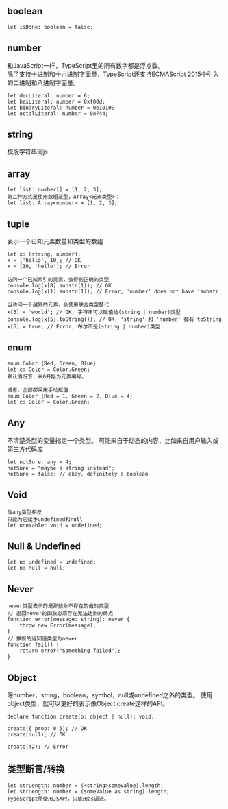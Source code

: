 ## boolean
```
let isDone: boolean = false;
```
## number
和JavaScript一样，TypeScript里的所有数字都是浮点数。  
除了支持十进制和十六进制字面量，TypeScript还支持ECMAScript 2015中引入的二进制和八进制字面量。
```
let decLiteral: number = 6;
let hexLiteral: number = 0xf00d;
let binaryLiteral: number = 0b1010;
let octalLiteral: number = 0o744;
```
## string
模版字符串同js
#### 
## array
```
let list: number[] = [1, 2, 3];
第二种方式是使用数组泛型，Array<元素类型>：
let list: Array<number> = [1, 2, 3];
```
## tuple
表示一个已知元素数量和类型的数组
```
let x: [string, number];
x = ['hello', 10]; // OK
x = [10, 'hello']; // Error

访问一个已知索引的元素，会得到正确的类型
console.log(x[0].substr(1)); // OK
console.log(x[1].substr(1)); // Error, 'number' does not have 'substr'

当访问一个越界的元素，会使用联合类型替代
x[3] = 'world'; // OK, 字符串可以赋值给(string | number)类型
console.log(x[5].toString()); // OK, 'string' 和 'number' 都有 toString
x[6] = true; // Error, 布尔不是(string | number)类型
```
## enum
```
enum Color {Red, Green, Blue}
let c: Color = Color.Green;
默认情况下，从0开始为元素编号。

或者，全部都采用手动赋值：
enum Color {Red = 1, Green = 2, Blue = 4}
let c: Color = Color.Green;
```
## Any
不清楚类型的变量指定一个类型。 可能来自于动态的内容，比如来自用户输入或第三方代码库
```
let notSure: any = 4;
notSure = "maybe a string instead";
notSure = false; // okay, definitely a boolean
```

## Void 
```
与any类型相反
只能为它赋予undefined和null
let unusable: void = undefined;
```

## Null & Undefined
```
let u: undefined = undefined;
let n: null = null;
```

## Never
```
never类型表示的是那些永不存在的值的类型
// 返回never的函数必须存在无法达到的终点
function error(message: string): never {
    throw new Error(message);
}
// 推断的返回值类型为never
function fail() {
    return error("Something failed");
}
```
## Object
除number，string，boolean，symbol，null或undefined之外的类型。
使用object类型，就可以更好的表示像Object.create这样的API。
```
declare function create(o: object | null): void;

create({ prop: 0 }); // OK
create(null); // OK

create(42); // Error
```
## 类型断言/转换
```
let strLength: number = (<string>someValue).length;
let strLength: number = (someValue as string).length;
TypeScript里使用JSX时，只能用as语法。
```
